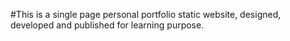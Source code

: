 #This is a single page personal portfolio static website, designed, developed and published for learning purpose.
